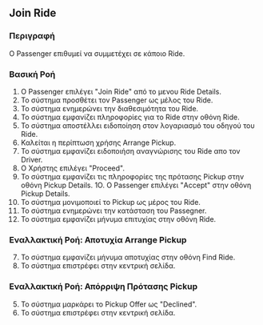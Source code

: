 ## Join Ride

### Περιγραφή

Ο Passenger επιθυμεί να συμμετέχει σε κάποιο Ride.

### Βασική Ροή

1. Ο Passenger επιλέγει "Join Ride" από τo μενου Ride Details.
2. Το σύστημα προσθέτει τον Passenger ως μέλος του Ride.
3. Το σύστημα ενημερώνει την διαθεσιμότητα του Ride.
4. Το σύστημα εμφανίζει πληροφορίες για το Ride στην οθόνη Ride.
5. Το σύστημα αποστέλλει ειδοποίηση στον λογαριασμό του οδηγού του Ride.
6. Καλείται η περίπτωση χρήσης Arrange Pickup.
7. Το σύστημα εμφανίζει ειδοποιήση αναγνώρισης του Ride απο τον Driver.
8. O Χρήστης επιλέγει "Proceed".
9. Το σύστημα εμφανίζει τις πληροφορίες της πρότασης Pickup στην οθόνη Pickup Details.
1Ο. O Passenger επιλέγει "Accept" στην οθόνη Pickup Details.
12. Το σύστημα μονιμοποιεί το Pickup ως μέρος του Ride.
13. Το σύστημα ενημερώνει την κατάσταση του Passegner.
14. Το σύστημα εμφανίζει μήνυμα επιτυχίας στην οθόνη Ride.

### Εναλλακτική Ροή: Αποτυχία Arrange Pickup

7. Το σύστημα εμφανίζει μήνυμα αποτυχίας στην οθόνη Find Ride.
8. Το σύστημα επιστρέφει στην κεντρική σελίδα.

### Εναλλακτική Ροή: Απόρριψη Πρότασης Pickup

5. Το σύστημα μαρκάρει το Pickup Offer ως "Declined".
6. Το σύστημα επιστρέφει στην κεντρική σελίδα.
